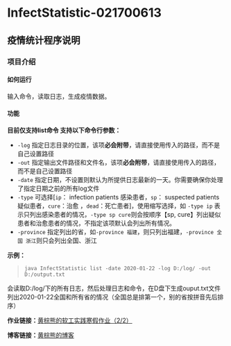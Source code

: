 # InfectStatistic-021700613


## 疫情统计程序说明 ##

### 项目介绍

#### 如何运行

输入命令，读取日志，生成疫情数据。

#### 功能

**目前仅支持list命令 支持以下命令行参数：**

- `-log` 指定日志目录的位置，该项**必会附带**，请直接使用传入的路径，而不是自己设置路径
- `-out` 指定输出文件路径和文件名，该项**必会附带**，请直接使用传入的路径，而不是自己设置路径
- `-date` 指定日期，不设置则默认为所提供日志最新的一天。你需要确保你处理了指定日期之前的所有log文件
- `-type` 可选择[`ip`： infection patients 感染患者，`sp`： suspected patients 疑似患者，`cure`：治愈 ，`dead`：死亡患者]，使用缩写选择，如 `-type ip` 表示只列出感染患者的情况，`-type sp cure`则会按顺序【sp, cure】列出疑似患者和治愈患者的情况，不指定该项默认会列出所有情况。
- `-province` 指定列出的省，如`-province 福建`，则只列出福建，`-province 全国 浙江`则只会列出全国、浙江

**示例：**

> ```
> java InfectStatistic list -date 2020-01-22 -log D:/log/ -out D:/output.txt
> ```

会读取D:/log/下的所有日志，然后处理日志和命令，在D盘下生成ouput.txt文件列出2020-01-22全国和所有省的情况（全国总是排第一个，别的省按拼音先后排序）

**作业链接：**[黄棕熊的软工实践寒假作业（2/2）](https://www.cnblogs.com/021700613h/p/12334488.html)

**博客链接：**[黄棕熊的博客](https://www.cnblogs.com/021700613h/)

